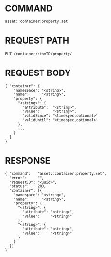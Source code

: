 # COMMAND

`asset::container:property.set`

# REQUEST PATH

`PUT /container/:tomID/property/`

# REQUEST BODY

```
{ "container": {
    "namespace": "<string>",
    "name":      "<string>",
    "property": {
      "<string>": {
        "attribute":  "<string>",
        "value":      "<string>",
        "validSince": "<timespec,optional>"
        "validUntil": "<timespec,optional>"
      },
      ...
    }
  }
}
```

# RESPONSE

```
{ "command":   "asset::container:property.set",
  "error":     "",
  "requestID": "<uuid>",
  "status":    200,
  "container": [{
    "namespace": "<string>",
    "name":      "<string>",
    "property": {
      "<string>": {
        "attribute": "<string>",
        "value":     "<string>"
      },
      "<string>": {
        "attribute": "<string>",
        "value":     "<string>"
      }
    }
  }]
}
```
